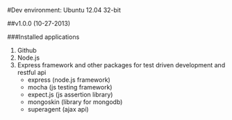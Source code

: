 #Dev environment: Ubuntu 12.04 32-bit

##v1.0.0 (10-27-2013)

###Installed applications
1. Github
2. Node.js
3. Express framework and other packages for test driven development and restful api 
	* express (node.js framework)
 	* mocha (js testing framework)
 	* expect.js (js assertion library)
 	* mongoskin (library for mongodb)
 	* superagent (ajax api)
